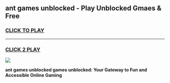 
## ant games unblocked - Play Unblocked Gmaes & Free
<h3>
<a href="https://premium.freeplayer.one?title=ant_games_unblocked&ref=20F">CLICK TO PLAY</a></h3>
<hr>

<h3>
<a href="https://premium.freeplayer.one?title=ant_games_unblocked&ref=20F">CLICK 2 PLAY</a>
  
</h3>

<a href="https://premium.freeplayer.one?title=ant_games_unblocked&ref=20F/"><img src="https://clearcache.store/games.png"></a>


**ant games unblocked games unblocked: Your Gateway to Fun and Accessible Online Gaming**
